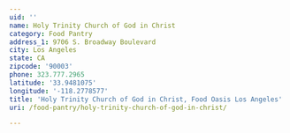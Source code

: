 ```yaml
---
uid: ''
name: Holy Trinity Church of God in Christ
category: Food Pantry
address_1: 9706 S. Broadway Boulevard
city: Los Angeles
state: CA
zipcode: '90003'
phone: 323.777.2965
latitude: '33.9481075'
longitude: '-118.2778577'
title: 'Holy Trinity Church of God in Christ, Food Oasis Los Angeles'
uri: /food-pantry/holy-trinity-church-of-god-in-christ/

---
```

